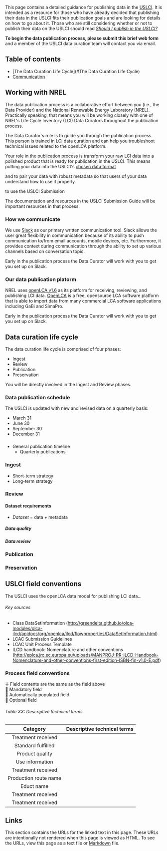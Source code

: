 This page contains a detailed guidance for publishing data in the [USLCI][uslci_landing].  It is intended as a resource for those who have already decided that publishing their data in the USLCI fits their publication goals and are looking for details on how to go about it.  Those who are still considering whether or not to publish their data on the USLCI should read *[Should I publish in the USLCI?](should-i-publish-in-the-uslci.md)*

**To begin the data publication process, please submit this brief web form** and a member of the USLCI data curation team will contact you via email.

## Table of contents
  * [The Data Curation Life Cycle](#The Data Curation Life Cycle)
  * [Communication](#Communication)

## Working with NREL
The data publication process is a collaborative effort between you (i.e., the Data Provider) and the National Renewable Energy Laboratory (NREL).  Practically speaking, that means you will be working closely with one of NREL's Life Cycle Inventory (LCI) Data Curators throughout the publication process.

The Data Curator's role is to guide you through the publication process.  This person is trained in LCI data curation and can help you troubleshoot technical issues related to the openLCA platform.

Your role in the publication process is transform your raw LCI data into a polished product that is ready for publication in the USLCI.  This means putting your data into the USLCI's [chosen data format](#data-publication-platform)

 and to pair your data with robust metadata so that users of your data understand how to use it properly.  

to use the USLCI Submission

The documentation and resources in the USLCI Submission Guide will be important resources in that process.

### How we communicate
We use [Slack][slack] as our primary written communication tool.  Slack allows the user great flexibility in communication because of its ability to push communication to/from email accounts, mobile devices, etc.   Furthermore, it provides context during communication through the ability to set up various channels based on conversation topic.  

Early in the publication process the Data Curator will work with you to get you set up on Slack.

### Our data publication platorm <a id="data-publication-platform"></a>
NREL uses [openLCA v1.6][openlca_v16] as its platform for receiving, reviewing, and publishing LCI data.  [OpenLCA][openlca] is a free, opensource LCA software platform that is able to import data from many commercial LCA software applications including GaBi and SimaPro.

Early in the publication process the Data Curator will work with you to get you set up on Slack.

## Data curation life cycle
The data curation life cycle is comprised of four phases:
  * Ingest
  * Review
  * Publication
  * Preservation

You will be directly involved in the Ingest and Review phases.  

### Data publication schedule
The USLCI is updated with new and revised data on a quarterly basis:
  * March 31
  * June 30
  * September 30
  * December 31

###


  * General publication timeline
    * Quarterly publications

### Ingest
  * Short-term strategy
  * Long-term strategy

### Review  

#### Dataset requirements
* *Dataset* = data + metadata

##### Data quality
##### Data review

### Publication  
### Preservation

## USLCI field conventions
The USLCI uses the openLCA data model for publishing LCI data...

###### Key sources
* Class DataSetInformation (http://greendelta.github.io/olca-modules/olca-ilcd/apidocs/org/openlca/ilcd/flowproperties/DataSetInformation.html)
* LCAC Submission Guidelines
* LCAC Unit Process Template
* ILCD handbook: Nomenclature and other conventions (http://eplca.jrc.ec.europa.eu/uploads/MANPROJ-PR-ILCD-Handbook-Nomenclature-and-other-conventions-first-edition-ISBN-fin-v1.0-E.pdf)

### Process field conventions
&darr; Field contents are the same as the field above  
:small_red_triangle: Mandatory field  
:small_orange_diamond: Automatically populated field  
:small_blue_diamond: Optional field  

###### Table XX: Descriptive technical terms

| Category | Descriptive technical terms |   
|:---:|:---|    
| Treatment received |   |    
| Standard fulfilled |   |    
| Product quality |   |    
| Use information |   |    
| Treatment received |   |    
| Production route name |   |    
| Educt name |   |    
| Treatment received |   |    
| Treatment received |   |    

## Links
This section contains the URLs for the linked text in this page. These URLs are intentionally not rendered when this page is viewed as HTML.  To see the URLs, view this page as a text file or [Markdown][markdown] file.  

[markdown]: https://daringfireball.net/projects/markdown/  
[openlca]: http://www.openlca.org/  
[openlca_v16]: http://www.openlca.org/download/
[section_1]: https://github.nrel.gov/acarpent/uslci_admin/wiki/Should-I-publish-in-the-USLCI    
[section_2]: https://github.nrel.gov/acarpent/uslci_admin/wiki/How-to-publish-in-the-USLCI   
[section_3]: https://github.nrel.gov/acarpent/uslci_admin/wiki/FAQ    
[slack]: https://slack.com/  
[uslci_landing]: http://www.nrel.gov/lci/  
